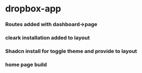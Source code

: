 # dropbox-app

### Routes added with dashboard->page

### cleark installation added to layout

### Shadcn install for toggle theme and provide to layout

### home page build


